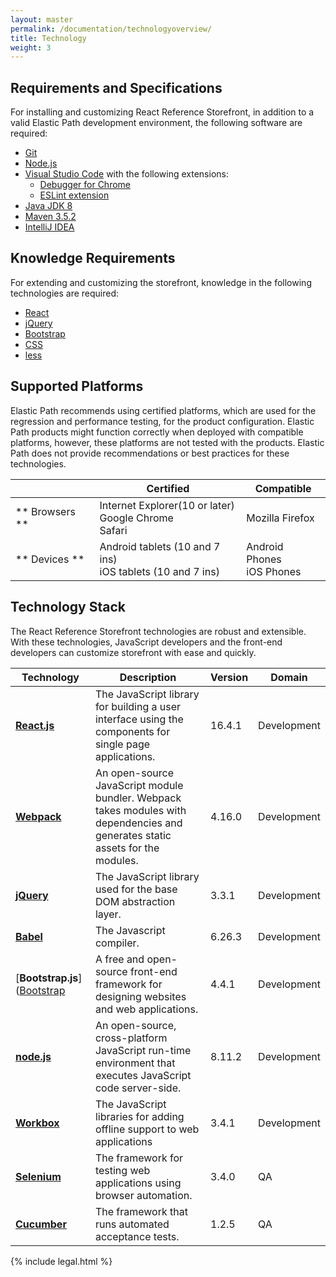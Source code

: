 ```yaml
---
layout: master
permalink: /documentation/technologyoverview/
title: Technology
weight: 3
---
```

## Requirements and Specifications

For installing and customizing React Reference Storefront, in addition to a valid Elastic Path development environment, the following software are required:

- [Git](https://git-scm.com/downloads)
- [Node.js](https://nodejs.org/en/download/)
- [Visual Studio Code](https://code.visualstudio.com/) with the following extensions:
	- [Debugger for Chrome](https://marketplace.visualstudio.com/items?itemName=msjsdiag.debugger-for-chrome)
	- [ESLint extension](https://marketplace.visualstudio.com/items?itemName=dbaeumer.vscode-eslint)
- [Java JDK 8](http://www.oracle.com/technetwork/java/javase/downloads/java-archive-javase8-2177648.html)
- [Maven 3.5.2](https://archive.apache.org/dist/maven/maven-3/3.5.2/binaries/)
- [IntelliJ IDEA](https://www.jetbrains.com/idea/)

## Knowledge Requirements

For extending and customizing the storefront, knowledge in the following technologies are required:

* [React](https://reactjs.org/)
* [jQuery](https://jquery.com/)
* [Bootstrap](https://getbootstrap.com/docs/4.0/getting-started/introduction/)
* [CSS](https://en.wikipedia.org/wiki/Cascading_Style_Sheets)
* [less](http://lesscss.org/)

## Supported Platforms

 Elastic Path recommends using certified platforms, which are used for the regression and performance testing, for the product configuration.
 Elastic Path products might function correctly when deployed with compatible platforms, however, these platforms are not tested with the products. Elastic Path does not provide recommendations or best practices for these technologies.

 || **Certified** | **Compatible** |
|--|--|--|
|** Browsers **| Internet Explorer(10 or later)<br/>Google Chrome<br/>Safari|Mozilla Firefox|
|** Devices **|Android tablets (10 and 7 ins)</br>iOS tablets (10 and 7 ins)|Android Phones<br/>iOS Phones |

## Technology Stack

The React Reference Storefront technologies are robust and extensible. With these technologies, JavaScript developers and the front-end developers can customize storefront with ease and quickly.

|  Technology| Description|Version|Domain|
|--|--|--|--|
| [**React.js**](https://reactjs.org/) |The JavaScript library for building a user interface using the components for single page applications.|16.4.1| Development |
|[**Webpack**](https://webpack.js.org/)| An open-source JavaScript module bundler. Webpack takes modules with dependencies and generates static assets for the modules. |4.16.0|Development |
|  [**jQuery**](https://jquery.com/) | The JavaScript library used for the base DOM abstraction layer. | 3.3.1 |Development |
| [**Babel**](https://babeljs.io/) |The Javascript compiler. | 6.26.3 |Development |
| [**Bootstrap.js**]([Bootstrap](https://getbootstrap.com/docs/4.0/getting-started/introduction/) | A free and open-source front-end framework for designing websites and web applications. |  4.4.1|Development |
|[**node.js**](https://nodejs.org/en/)|An open-source, cross-platform JavaScript run-time environment that executes JavaScript code server-side.|8.11.2|Development |
|[**Workbox**](https://developers.google.com/web/tools/workbox/)|The JavaScript libraries for adding offline support to web applications|3.4.1|Development |
|[**Selenium**](https://en.wikipedia.org/wiki/Selenium_software)|The framework for testing web applications using browser automation.|3.4.0|QA|
|[**Cucumber**](https://cucumber.io/)|The framework that runs automated acceptance tests.|1.2.5|QA|




{% include legal.html %}
